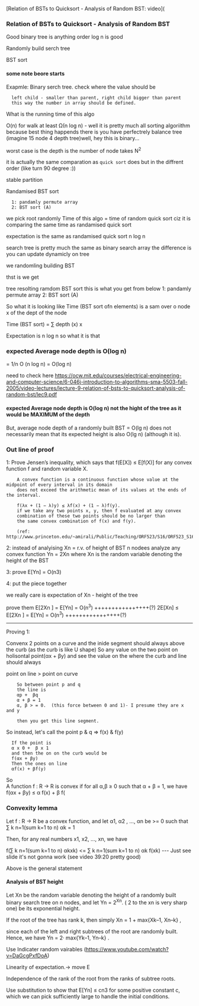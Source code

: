 [Relation of BSTs to Quicksort - Analysis of Random BST: video](

### Relation of BSTs to Quicksort - Analysis of Random BST


Good binary tree is 
anything order log n is good

Randomly build serch tree


BST sort

#### some note beore starts 

Exapmle: Binary serch tree. check where the value should be

      left child - smaller than parent, right child bigger than parent
      this way the number in array should be defined.

What is the running time of this algo

O(n) for walk
at least Ω(n log n) - well it is pretty much all sorting algoriithm
because best thing happends there is you have perfectrely balance tree
(imagine 15 node 4 depth tree)well, hey this is binary...

worst case is the depth is the number of node
takes N<sup>2</sup>

it is actually the same comparation as `quick sort` does but in the diffrent order
(like turn 90 degree :))

stable partition

Randamised BST sort

      1: pandamly permute array
      2: BST sort (A)

we pick root randomly
Time of this algo = time of random quick sort
ciz it is comparing the same time as randamised quick sort 

expectation is the same as randamised quick sort  n log n

search tree is pretty much the same as binary search array
the difference is you can update dynamicly on tree

we randomling building BST

thst is we get

tree resolting ramdom BST sort this is what you get from below
      1: pandamly permute array
      2: BST sort (A)


So what it is looking like
Time (BST sort ofn elements) is a sam over o node x of the dept of the node

Time (BST sort) = ∑ depth (x)
                  x


Expectation is n log n so what it is that 

### expected Average node depth is O(log n)

= 1/n O (n log n)
= O(log n)

need to check here
https://ocw.mit.edu/courses/electrical-engineering-and-computer-science/6-046j-introduction-to-algorithms-sma-5503-fall-2005/video-lectures/lecture-9-relation-of-bsts-to-quicksort-analysis-of-random-bst/lec9.pdf

#### expected Average node depth is O(log n) not the hight of the tree as it would be MAXIMUM of the depth

But, average node depth of a randomly built
BST = O(lg n) does not necessarily mean that its
expected height is also O(lg n) (although it is).

### Out line of proof

1: Prove Jensen’s inequality, which says that
f(E[X]) ≤ E[f(X)] for any convex function f and
random variable X. 

        A convex function is a continuous function whose value at the midpoint of every interval in its domain 
        does not exceed the arithmetic mean of its values at the ends of the interval.
        
        f(λx + (1 − λ)y) ≤ λf(x) + (1 − λ)f(y).
        if we take any two points x, y, then f evaluated at any convex
        combination of these two points should be no larger than 
        the same convex combination of f(x) and f(y).
        
        (ref: http://www.princeton.edu/~amirali/Public/Teaching/ORF523/S16/ORF523_S16_Lec7_gh.pdf)
        

2: instead of analyising Xn = r.v. of height of BST n nodees
analyze any convex function Yn = 2Xn
where Xn is the random
variable denoting the height of the BST

3: prove  E[Yn] = O(n3)

4: put the piece together

we really care is expectation of Xn - height of the tree

prove them 
E[2Xn ] = E[Yn] = O(n<sup>3</sup>) ++++++++++++++++(?)
2E[Xn] ≤ E[2Xn ] = E[Yn] = O(n<sup>3</sup>) ++++++++++++++++(?)

*****

Proving 1:

Convenx 
2 points on a curve and the inide segment should always above the curb (as the curb is like U shape)
So any value on the two point on holisontal point(αx + βy) and see the value on the where the curb and line should always 

point on line > point on curve


        So between point p and q 
        the line is  
        αp +  βq  
        α + β = 1   
        α, β > = 0.  (this force between 0 and 1)- I presume they are x and y

        then you get this line segment.
        
So instead, let's call the point p & q => f(x) & f(y)

      If the point is   
      α x 0 +  β x 1    
      and then the on on the curb would be    
      f(αx + βy)    
      Then the ones on line   
      αf(x) + βf(y)   

So    
      A function f : R → R is convex if for all
      α,β ≥ 0 such that α + β = 1, we have
      f(αx + βy) ≤ α f(x) + β f(


### Convexity lemma

Let f : R → R be a convex function,
and let α1, α2 , …, αn be >= 0 
such that ∑ k  n=1(sum k=1 to n) αk = 1 

Then, for any real numbers x1, x2, …, xn, we have

f(∑ k n=1(sum k=1 to n) αkxk) <= ∑ k n=1(sum k=1 to n) αk f(xk) --- Just see slide it's not gonna work (see video 39:20 pretty good)

Above is the general statement




#### Analysis of BST height

Let Xn be the random variable denoting
the height of a randomly built binary
search tree on n nodes, 
and let Yn = 2<sup>Xn</sup>. ( 2 to the xn is very sharp one)
be its exponential height.

If the root of the tree has rank k, then simply
Xn = 1 + max{Xk–1, Xn–k} ,

since each of the left and right subtrees
of the root are randomly built. Hence,
we have
Yn = 2· max{Yk–1, Yn–k} .

Use Indicater random vairables (https://www.youtube.com/watch?v=DaGcgPxfDoA)

Linearity of expectation.-> move E 

Independence of the rank of the root
from the ranks of subtree roots.

Use substitution to show that E[Yn] ≤ cn3
for some positive
constant c, which we
can pick sufficiently
large to handle the
initial conditions.






